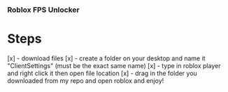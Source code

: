### Roblox FPS Unlocker

 # Steps
   [x] - download files
   [x] - create a folder on your desktop and name it "ClientSettings" (must be the exact same name)
   [x] - type in roblox player and right click it then open file location
   [x] - drag in the folder you downloaded from my repo and open roblox and enjoy!
   
   
